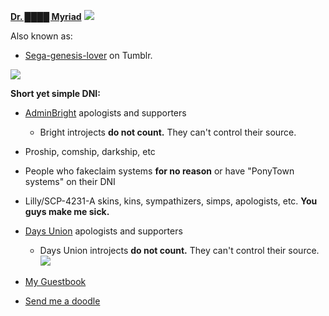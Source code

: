**[Dr. ████ Myriad](https://pronouns.cc/@scp-963)** ![](https://mikejima.crd.co/assets/images/shadow/b40ec313.gif?v=2e5106a3) 

Also known as:
* [Sega-genesis-lover](https://www.tumblr.com/blog/sega-genesis-lover) on Tumblr.

![](https://mikejima.crd.co/assets/images/gallery29/39d52898.gif?v=2e5106a3)

**Short yet simple DNI:**
* [AdminBright](https://docs.google.com/document/d/149Aqt4wBudAcmJ0kY3lsP_asYBQ0QoOieFOpFGksGWs/edit) apologists and supporters
  * Bright introjects **do not count.** They can't control their source. 
* Proship, comship, darkship, etc
* People who fakeclaim systems **for no reason** or have "PonyTown systems" on their DNI
* Lilly/SCP-4231-A skins, kins, sympathizers, simps, apologists, etc. **You guys make me sick.**
* [Days Union](https://down-with-the-days-union.carrd.co/) apologists and supporters
  * Days Union introjects **do not count.** They can't control their source. 
![](https://mikejima.crd.co/assets/images/gallery29/39d52898.gif?v=2e5106a3)

* [My Guestbook](https://sega-genesis-lover.123guestbook.com/)
* [Send me a doodle](https://myriaddrawings.straw.page/)

  
